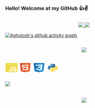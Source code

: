 ### Hello! Welcome at my GitHub 👍✌
##
<div align="center">
  <a href="https://github.com/noobpro112">
  <img height="180em" src="https://github-readme-stats.vercel.app/api?username=noobpro112&show_icons=true&theme=midnight-purple"/>
  <img height="180em" src="https://github-readme-stats.vercel.app/api/top-langs/?username=Noobpro112&layout=compact&langs_count=7&theme=midnight-purple"/>
</div>

[![Ashutosh's github activity graph](https://github-readme-activity-graph.vercel.app/graph?username=Noonpro112&bg_color=0d1117&color=b13583&line=b13583&point=ff9494&area=true&hide_border=true)](https://github.com/ashutosh00710/github-readme-activity-graph)

  ##
  
  <p align="center">
    <img src="https://github-profile-trophy.vercel.app/?username=Noobpro112&theme=neon&row=2&no-bg=true&column=3&margin-w=15&margin-h=15" />
  </p>

<div style="display: inline_block"><br>
  <img align="center" alt="Js" height="30" width="40" src="https://raw.githubusercontent.com/devicons/devicon/master/icons/javascript/javascript-plain.svg">
  <img align="center" alt="HTML" height="30" width="40" src="https://raw.githubusercontent.com/devicons/devicon/master/icons/html5/html5-original.svg">
  <img align="center" alt="CSS" height="30" width="40" src="https://raw.githubusercontent.com/devicons/devicon/master/icons/css3/css3-original.svg">
  <img align="center" alt="Python" height="30" width="40" src="https://raw.githubusercontent.com/devicons/devicon/master/icons/python/python-original.svg">
</div>

  ##
  
<div>
<a href="https://www.linkedin.com/in/matheus-yan-dos-reis-11361027a/" target="_blank"><img src="https://img.shields.io/badge/-LinkedIn-%230077B5?style=for-the-badge&logo=linkedin&logoColor=white" target="_blank"></a>
</div>


<div align="center">
<br><p align="centre">
<p align="center"><img align="center" src="https://profile-counter.glitch.me/{Noobpro112}/count.svg" /></p> 
<br>
</div>
